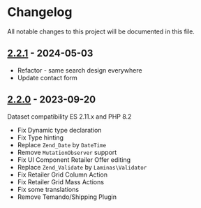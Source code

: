 # Changelog

All notable changes to this project will be documented in this file.

## [2.2.1] - 2024-05-03
[2.2.1]: https://github.com/Smile-SA/magento2-module-store-locator/compare/2.2.0...2.2.1

- Refactor - same search design everywhere
- Update contact form

## [2.2.0] - 2023-09-20
[2.2.0]: https://github.com/Smile-SA/magento2-module-store-locator/compare/2.1.0...2.2.0

Dataset compatibility ES 2.11.x and PHP 8.2

- Fix Dynamic type declaration
- Fix Type hinting
- Replace `Zend_Date` by `DateTime`
- Remove `MutationObserver` support
- Fix UI Component Retailer Offer editing
- Replace `Zend_Validate` by `Laminas\Validator`
- Fix Retailer Grid Column Action
- Fix Retailer Grid Mass Actions
- Fix some translations
- Remove Temando/Shipping Plugin
